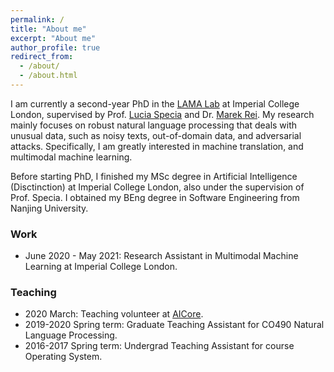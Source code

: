 ```yaml
---
permalink: /
title: "About me"
excerpt: "About me"
author_profile: true
redirect_from: 
  - /about/
  - /about.html
---
```

I am currently a second-year PhD in the [LAMA Lab](https://lama.doc.ic.ac.uk/) at Imperial College London, supervised by Prof. [Lucia Specia](https://www.imperial.ac.uk/people/l.specia) and Dr. [Marek Rei](https://www.marekrei.com/). My research mainly focuses on robust natural language processing that deals with unusual data, such as noisy texts, out-of-domain data, and adversarial attacks. Specifically, I am greatly interested in machine translation, and multimodal machine learning.

Before starting PhD, I finished my MSc degree in Artificial Intelligence (Disctinction) at Imperial College London, also under the supervision of Prof. Specia. I obtained my BEng degree in Software Engineering from Nanjing University.

### Work
- June 2020 - May 2021: Research Assistant in Multimodal Machine Learning at Imperial College London.

### Teaching
- 2020 March: Teaching volunteer at [AICore](https://www.theaicore.com/).
- 2019-2020 Spring term: Graduate Teaching Assistant for CO490 Natural Language Processing.
- 2016-2017 Spring term: Undergrad Teaching Assistant for course Operating System.
